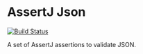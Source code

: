 # AssertJ Json

[![Build Status](https://travis-ci.org/revinate/assertj-json.svg?branch=master)](https://travis-ci.org/revinate/assertj-json)

A set of AssertJ assertions to validate JSON.